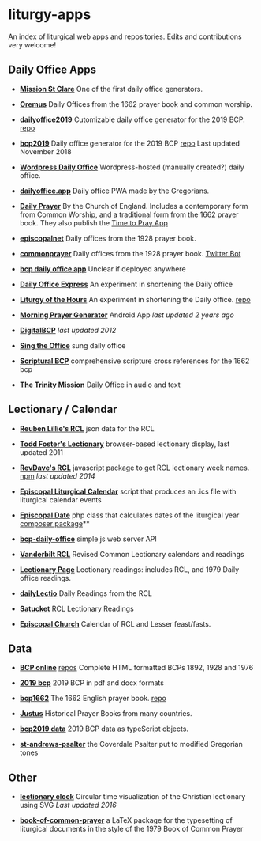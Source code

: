 # liturgy-apps
An index of liturgical web apps and repositories. Edits and contributions very welcome!

## Daily Office Apps

- **[Mission St Clare](https://www.missionstclare.com/english/index.html)** One of the first daily office generators.

- **[Oremus](http://oremus.org/)** Daily Offices from the 1662 prayer book and common worship.

- **[dailyoffice2019](https://www.dailyoffice2019.com)** Cutomizable daily office generator for the 2019 BCP. [repo](https://github.com/blocher/dailyoffice2019)

- **[bcp2019](https://bcp2019.com/)** Daily office generator for the 2019 BCP [repo](https://github.com/frpaulas/iphod) Last updated November 2018

- **[Wordpress Daily Office](https://dailyoffice.wordpress.com/)** Wordpress-hosted (manually created?) daily office.

- **[dailyoffice.app](https://dailyoffice.app/)** Daily office PWA made by the Gregorians.

- **[Daily Prayer](http://daily.commonworship.com/)** By the Church of England. Includes a contemporary form from Common Worship, and a traditional form from the 1662 prayer book. They also publish the [Time to Pray App](https://www.chpublishing.co.uk/apps/time-to-pray)

- **[episcopalnet](http://www.episcopalnet.org/)** Daily offices from the 1928 prayer book.

- **[commonprayer](http://www.commonprayer.org/)** Daily offices from the 1928 prayer book. [Twitter Bot](https://twitter.com/bcp1928)

- **[bcp daily office app](https://github.com/Renddslow/bcp-daily-office-app)** Unclear if deployed anywhere

- **[Daily Office Express](https://dailyofficeexpress.org/)** An experiment in shortening the Daily office

- **[Liturgy of the Hours](https://prayer.infopanel.org)** An experiment in shortening the Daily office. [repo](https://github.com/iethree/liturgy-of-the-hours)

- **[Morning Prayer Generator](https://github.com/rynstwrt/Morning-Prayer-Generator)** Android App _last updated 2 years ago_

- **[DigitalBCP](https://github.com/toddfoster/digitalbcp)** _last updated 2012_

- **[Sing the Office](https://singtheoffice.com/)** sung daily office

- **[Scriptural BCP](https://cwtc.gitlab.io/scriptural-bcp/index.html)** comprehensive scripture cross references for the 1662 bcp
- **[The Trinity Mission](https://thetrinitymission.org/)** Daily Office in audio and text

## Lectionary / Calendar

- **[Reuben Lillie's RCL](https://github.com/reubenlillie/daily-office)** json data for the RCL

- **[Todd Foster's Lectionary](https://github.com/toddfoster/lectionary)** browser-based lectionary display, last updated 2011

- **[RevDave's RCL](https://github.com/revdave33/lectionary)** javascript package to get RCL lectionary week names. [npm](https://www.npmjs.com/package/lectionary) _last updated 2014_

- **[Episcopal Liturgical Calendar](https://github.com/paulburton0/EpiscopalLiturgicalCalendar)** script that produces an .ics file with liturgical calendar events

- **[Episcopal Date](https://github.com/peckrob/EpiscopalDate)** php class that calculates dates of the liturgical year [composer package](https://packagist.org/packages/peckrob/episcopaldate)**

- **[bcp-daily-office](https://github.com/Renddslow/bcp-daily-office)** simple js web server API

- **[Vanderbilt RCL](https://lectionary.library.vanderbilt.edu/)** Revised Common Lectionary calendars and readings

- **[Lectionary Page](http://lectionarypage.net/)** Lectionary readings: includes RCL, and 1979 Daily office readings.

- **[dailyLectio](https://www.dailylectio.net)** Daily Readings from the RCL

- **[Satucket](http://satucket.com/lectionary/)** RCL Lectionary Readings

- **[Episcopal Church](https://episcopalchurch.org/lectionary-calendar)** Calendar of RCL and Lesser feast/fasts.

## Data

- **[BCP online](https://www.bcponline.org/)** [repos](https://github.com/bcponline) Complete HTML formatted BCPs 1892, 1928 and 1976

- **[2019 bcp](http://bcp2019.anglicanchurch.net/index.php/downloads/)** 2019 BCP in pdf and docx formats

- **[bcp1662](https://www.eskimo.com/~lhowell/bcp1662/)** The 1662 English prayer book. [repo](https://github.com/eddsalkield/bcp-parser)

- **[Justus](http://justus.anglican.org/resources/bcp/)** Historical Prayer Books from many countries.

- **[bcp2019 data](https://github.com/bryanlilly/bcp2019-data)** 2019 BCP data as typeScript objects.

- **[st-andrews-psalter](https://github.com/santeyio/st-andrews-psalter)** the Coverdale Psalter put to modified Gregorian tones

## Other

- **[lectionary clock](https://github.com/wfwalker/lectionaryclock)** Circular time visualization of the Christian lectionary using SVG _Last updated 2016_

- **[book-of-common-prayer](https://a-coles.github.io/projects/book-of-common-prayer.html)** a LaTeX package for the typesetting of liturgical documents in the style of the 1979 Book of Common Prayer

